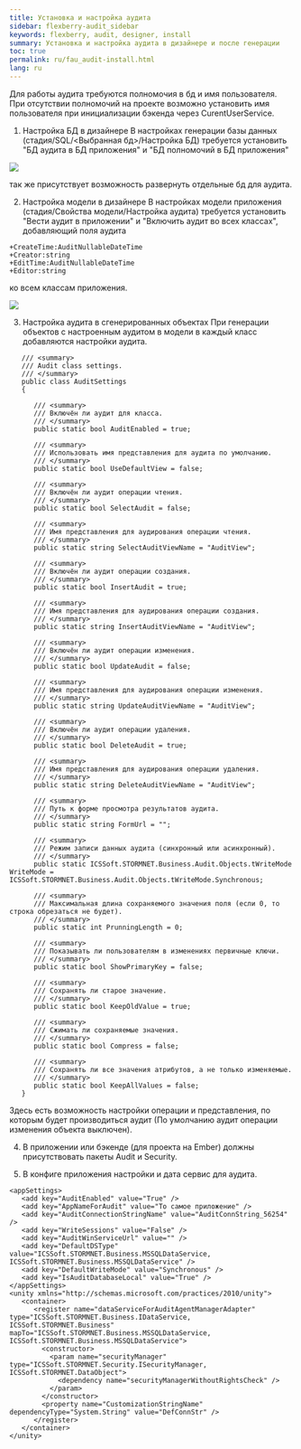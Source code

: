 ```yaml
---
title: Установка и настройка аудита
sidebar: flexberry-audit_sidebar
keywords: flexberry, audit, designer, install
summary: Установка и настройка аудита в дизайнере и после генерации
toc: true
permalink: ru/fau_audit-install.html
lang: ru
---
```


Для работы аудита требуются полномочия в бд и имя пользователя.
При отсутствии полномочий на проекте возможно установить имя пользователя при инициализации бэкенда через CurentUserService.

1. Настройка БД в дизайнере
В настройках генерации базы данных (стадия/SQL/<Выбранная бд>/Настройка БД) требуется установить "БД аудита в БД приложения" и "БД полномочий в БД приложения"

![](/images/pages/products/flexberry-audit/designer-storage-audit.png)

так же присутствует возможность развернуть отдельные бд для аудита.

2. Настройка модели в дизайнере
В настройках модели приложения (стадия/Свойства модели/Настройка аудита) требуется установить "Вести аудит в приложении" и "Включить аудит во всех классах", добавляющий поля аудита

```
+CreateTime:AuditNullableDateTime
+Creator:string
+EditTime:AuditNullableDateTime
+Editor:string
```

ко всем классам приложения.

![](/images/pages/products/flexberry-audit/designer-model-audit.png)

3. Настройка аудита в сгенерированных объектах
При генерации объектов с настроенным аудитом в модели в каждый класс добавляются настройки аудита.

```сs
   /// <summary>
   /// Audit class settings.
   /// </summary>
   public class AuditSettings
   {
      
      /// <summary>
      /// Включён ли аудит для класса.
      /// </summary>
      public static bool AuditEnabled = true;
      
      /// <summary>
      /// Использовать имя представления для аудита по умолчанию.
      /// </summary>
      public static bool UseDefaultView = false;
      
      /// <summary>
      /// Включён ли аудит операции чтения.
      /// </summary>
      public static bool SelectAudit = false;
      
      /// <summary>
      /// Имя представления для аудирования операции чтения.
      /// </summary>
      public static string SelectAuditViewName = "AuditView";
      
      /// <summary>
      /// Включён ли аудит операции создания.
      /// </summary>
      public static bool InsertAudit = true;
      
      /// <summary>
      /// Имя представления для аудирования операции создания.
      /// </summary>
      public static string InsertAuditViewName = "AuditView";
      
      /// <summary>
      /// Включён ли аудит операции изменения.
      /// </summary>
      public static bool UpdateAudit = false;
      
      /// <summary>
      /// Имя представления для аудирования операции изменения.
      /// </summary>
      public static string UpdateAuditViewName = "AuditView";
      
      /// <summary>
      /// Включён ли аудит операции удаления.
      /// </summary>
      public static bool DeleteAudit = true;
      
      /// <summary>
      /// Имя представления для аудирования операции удаления.
      /// </summary>
      public static string DeleteAuditViewName = "AuditView";
      
      /// <summary>
      /// Путь к форме просмотра результатов аудита.
      /// </summary>
      public static string FormUrl = "";
      
      /// <summary>
      /// Режим записи данных аудита (синхронный или асинхронный).
      /// </summary>
      public static ICSSoft.STORMNET.Business.Audit.Objects.tWriteMode WriteMode = ICSSoft.STORMNET.Business.Audit.Objects.tWriteMode.Synchronous;
      
      /// <summary>
      /// Максимальная длина сохраняемого значения поля (если 0, то строка обрезаться не будет).
      /// </summary>
      public static int PrunningLength = 0;
      
      /// <summary>
      /// Показывать ли пользователям в изменениях первичные ключи.
      /// </summary>
      public static bool ShowPrimaryKey = false;
      
      /// <summary>
      /// Сохранять ли старое значение.
      /// </summary>
      public static bool KeepOldValue = true;
      
      /// <summary>
      /// Сжимать ли сохраняемые значения.
      /// </summary>
      public static bool Compress = false;
      
      /// <summary>
      /// Сохранять ли все значения атрибутов, а не только изменяемые.
      /// </summary>
      public static bool KeepAllValues = false;
   }
```
Здесь есть возможность настройки операции и представления, по которым будет производиться аудит (По умолчанию аудит операции изменения объекта выключен).

4. В приложении или бэкенде (для проекта на Ember) должны присутствовать пакеты Audit и Security.

5. В конфиге приложения настройки и дата сервис для аудита. 

```config
<appSettings>
   <add key="AuditEnabled" value="True" />
   <add key="AppNameForAudit" value="То самое приложение" />
   <add key="AuditConnectionStringName" value="AuditConnString_56254" />
   <add key="WriteSessions" value="False" />
   <add key="AuditWinServiceUrl" value="" />
   <add key="DefaultDSType" value="ICSSoft.STORMNET.Business.MSSQLDataService, ICSSoft.STORMNET.Business.MSSQLDataService" />
   <add key="DefaultWriteMode" value="Synchronous" />
   <add key="IsAuditDatabaseLocal" value="True" />
</appSettings>
<unity xmlns="http://schemas.microsoft.com/practices/2010/unity">
   <container>
      <register name="dataServiceForAuditAgentManagerAdapter" type="ICSSoft.STORMNET.Business.IDataService, ICSSoft.STORMNET.Business" mapTo="ICSSoft.STORMNET.Business.MSSQLDataService, ICSSoft.STORMNET.Business.MSSQLDataService">
        <constructor>
          <param name="securityManager" type="ICSSoft.STORMNET.Security.ISecurityManager, ICSSoft.STORMNET.DataObject">
            <dependency name="securityManagerWithoutRightsCheck" />
          </param>
        </constructor>
        <property name="CustomizationStringName" dependencyType="System.String" value="DefConnStr" />
      </register>
   </container>
</unity>
```